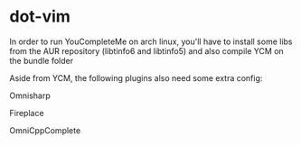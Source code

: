 # dot-vim

In order to run YouCompleteMe on arch linux, you'll have to install some libs from the AUR repository (libtinfo6 and libtinfo5)
and also compile YCM on the bundle folder

Aside from YCM, the following plugins also need some extra config:

Omnisharp

Fireplace

OmniCppComplete
